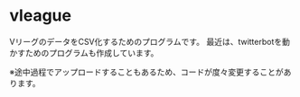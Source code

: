 # vleague

VリーグのデータをCSV化するためのプログラムです。
最近は、twitterbotを動かすためのプログラムも作成しています。

※途中過程でアップロードすることもあるため、コードが度々変更することがあります。

